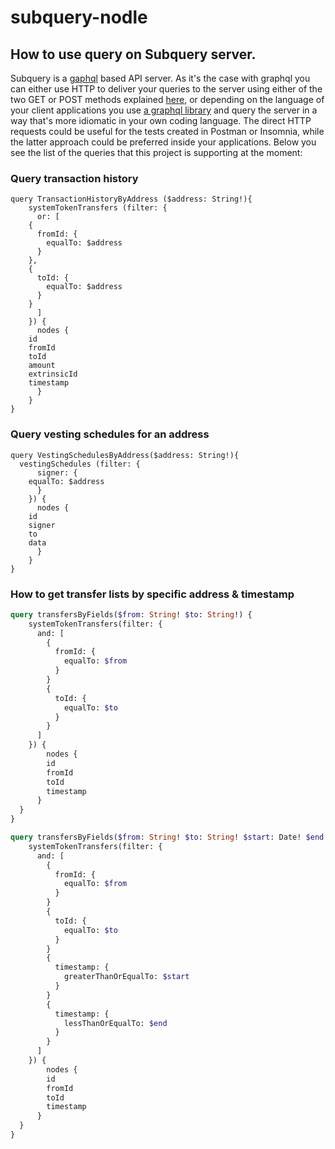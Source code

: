 # subquery-nodle

## How to use query on Subquery server. 
Subquery is a [gaphql](https://graphql.org) based API server. As it's the case with graphql you can either use HTTP to deliver your queries to the server using either of the two GET or POST methods explained [here](https://graphql.org/learn/serving-over-http/), or depending on the language of your client applications you use [a graphql library](https://graphql.org/code) and query the server in a way that's more idiomatic in your own coding language. The direct HTTP requests could be useful for the tests created in Postman or Insomnia, while the latter approach could be preferred inside your applications. Below you see the list of the queries that this project is supporting at the moment:

### Query transaction history
```
query TransactionHistoryByAddress ($address: String!){
	systemTokenTransfers (filter: {
      or: [
	{
	  fromId: {
	    equalTo: $address
	  }
	},        	
	{
	  toId: {
	    equalTo: $address
	  }
	}
      ]
    }) {
      nodes {
	id
	fromId
	toId
	amount
	extrinsicId
	timestamp
      }
    }
}
```
### Query vesting schedules for an address
```
query VestingSchedulesByAddress($address: String!){
  vestingSchedules (filter: {
      signer: {
	equalTo: $address
      }
    }) {
      nodes {
	id
	signer
	to
	data
      }
    }
}
```

### How to get transfer lists by specific address & timestamp

```graphql
query transfersByFields($from: String! $to: String!) {
    systemTokenTransfers(filter: {
      and: [
        {
          fromId: {
            equalTo: $from
          }
        }
        {
          toId: {
            equalTo: $to
          }
        }
      ]
    }) {
    	nodes {
        id
        fromId
        toId
        timestamp
      }
  }
}
```

```graphql
query transfersByFields($from: String! $to: String! $start: Date! $end: Date!) {
    systemTokenTransfers(filter: {
      and: [
        {
          fromId: {
            equalTo: $from
          }
        }
        {
          toId: {
            equalTo: $to
          }
        }
        {
          timestamp: {
            greaterThanOrEqualTo: $start
          }
        }
        {
          timestamp: {
            lessThanOrEqualTo: $end
          }
        }
      ]
    }) {
    	nodes {
        id
        fromId
        toId
        timestamp
      }
  }
}
```